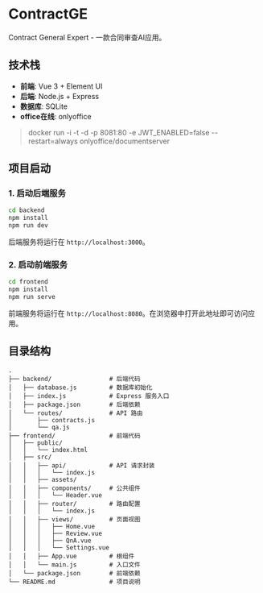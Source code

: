 # ContractGE

Contract General Expert - 一款合同审查AI应用。

## 技术栈

- **前端**: Vue 3 + Element UI
- **后端**: Node.js + Express
- **数据库**: SQLite
- **office在线**: onlyoffice

> docker run -i -t -d -p 8081:80 -e JWT_ENABLED=false --restart=always onlyoffice/documentserver

## 项目启动

### 1. 启动后端服务

```bash
cd backend
npm install
npm run dev
```
后端服务将运行在 `http://localhost:3000`。

### 2. 启动前端服务

```bash
cd frontend
npm install
npm run serve
```
前端服务将运行在 `http://localhost:8080`。在浏览器中打开此地址即可访问应用。

## 目录结构

```
.
├── backend/                # 后端代码
│   ├── database.js         # 数据库初始化
│   ├── index.js            # Express 服务入口
│   ├── package.json        # 后端依赖
│   └── routes/             # API 路由
│       ├── contracts.js
│       └── qa.js
├── frontend/               # 前端代码
│   ├── public/
│   │   └── index.html
│   ├── src/
│   │   ├── api/            # API 请求封装
│   │   │   └── index.js
│   │   ├── assets/
│   │   ├── components/     # 公共组件
│   │   │   └── Header.vue
│   │   ├── router/         # 路由配置
│   │   │   └── index.js
│   │   ├── views/          # 页面视图
│   │   │   ├── Home.vue
│   │   │   ├── Review.vue
│   │   │   ├── QnA.vue
│   │   │   └── Settings.vue
│   │   ├── App.vue         # 根组件
│   │   └── main.js         # 入口文件
│   └── package.json        # 前端依赖
└── README.md               # 项目说明
``` 